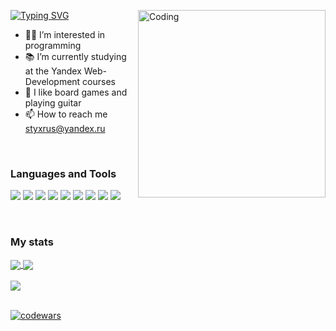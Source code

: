 <a href="https://git.io/typing-svg"><img src="https://readme-typing-svg.herokuapp.com?font=Fira+Code&size=20&duration=3500&pause=1000&color=32CD32&width=450&height=40&lines=Hi%2C+I%E2%80%99m+Ruslan+Yarmukhametov;And+I%60m+a+beginner+FrontEnd+Developer" alt="Typing SVG" /></a>
<img align="right" alt="Coding" width="300" src="https://camo.githubusercontent.com/c1dcb74cc1c1835b1d716f5051499a2814c683c806b15f04b0eba492863703e9/68747470733a2f2f63646e2e6472696262626c652e636f6d2f75736572732f3733303730332f73637265656e73686f74732f363538313234332f6176656e746f2e676966">
- 👨‍💻 I’m interested in programming
- 📚 I’m currently studying at the Yandex Web-Development courses
- 🎸 I like board games and playing guitar
- 📫 How to reach me styxrus@yandex.ru

<br/>

<h3>Languages and Tools</h3>

<img src="https://img.shields.io/badge/html5-003140?style=for-the-badge&logo=html5&logoColor=default"/> <img src="https://img.shields.io/badge/css3-003140?style=for-the-badge&logo=css3&logoColor=default"/> <img src="https://img.shields.io/badge/sass-003140?style=for-the-badge&logo=sass&logoColor=default"/> <img src="https://img.shields.io/badge/javascript-003140?style=for-the-badge&logo=javascript&logoColor=default"/> <img src="https://img.shields.io/badge/typescript-003140?style=for-the-badge&logo=typescript&logoColor=default"/> <img src="https://img.shields.io/badge/react-003140?style=for-the-badge&logo=react&logoColor=default"/> <img src="https://img.shields.io/badge/redux-003140?style=for-the-badge&logo=redux&logoColor=default"/> <img src="https://img.shields.io/badge/jest-003140?style=for-the-badge&logo=jest&logoColor=default"/> <img src="https://img.shields.io/badge/cypress-003140?style=for-the-badge&logo=cypress&logoColor=default"/>

<br/>

<h3>My stats</h3>

<a href="https://github.com/anuraghazra/github-readme-stats">
  <img align="center" src="https://github-readme-stats.vercel.app/api?username=ruslanyar&hide=issues&count_private=true&show_icons=true&bg_color=003140&title_color=32CD32&text_color=CECECE&icon_color=32CD32&border_radius=5&border_color=32CD32" />
</a>
<a href="https://github.com/anuraghazra/github-readme-stats">
  <img align="center" src="https://github-readme-stats.vercel.app/api/top-langs/?username=ruslanyar&layout=compact&card_width=445e&bg_color=003140&title_color=32CD32&text_color=CECECE&border_radius=5&border_color=32CD32">
</a>

<br/>
<br/>

<a href="https://git.io/streak-stats" align="center">
  <img align="center" src="https://streak-stats.demolab.com?user=ruslanyar&theme=dark&border_radius=5&date_format=j%20M%5B%20Y%5D&background=003140&ring=32CD32&fire=CD543C&sideNums=32CD32&currStreakLabel=CECECE&border=32CD32" />
</a>

<br/>
<br/>

[![codewars](https://www.codewars.com/users/ruslanyar/badges/small)](https://www.codewars.com/users/ruslanyar)